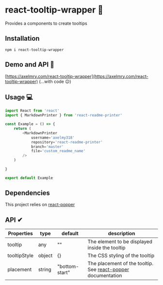 # react-tooltip-wrapper 👋
Provides a components to create tooltips


## Installation 
`npm i react-tooltip-wrapper`


## Demo and API 👀

[https://axelmry.com/react-tooltip-wrapper](https://axelmry.com/react-tooltip-wrapper) (...with code 😉)


## Usage 💻

```javascript
import React from 'react'
import { MarkdownPrinter } from 'react-readme-printer'

const Example = () => {
    return (
        <MarkdownPrinter
            username='axelmy318'
            repository='react-readme-printer'
            branch='master'
            file='custom_readme_name'
        />
    )
    
}

export default Example
```


## Dependencies

This project relies on [react-popper](https://www.npmjs.com/package/react-popper)


## API ✔

| Properties | type | default | description |
|--|--|--|--|
| tooltip | any | "" | The element to be displayed inside the tooltip |
| tooltipStyle | object | {} | The CSS styling of the tooltip |
| placement | string | "bottom-start" | The placement of the tooltip. See [react-popper](https://www.npmjs.com/package/react-popper) documentation |